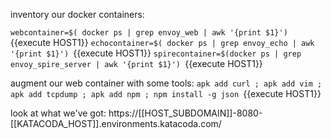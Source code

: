 inventory our docker containers:

`webcontainer=$( docker ps | grep envoy_web | awk '{print $1}') `{{execute HOST1}}
`echocontainer=$( docker ps | grep envoy_echo | awk '{print $1}') `{{execute HOST1}}
`spirecontainer=$(docker ps | grep envoy_spire_server | awk '{print $1}') `{{execute HOST1}}


augment our web container with some tools:
`apk add curl ; apk add vim ; apk add tcpdump ; apk add npm ; npm install -g json `{{execute HOST1}}




look at what we've got:
https://[[HOST_SUBDOMAIN]]-8080-[[KATACODA_HOST]].environments.katacoda.com/

